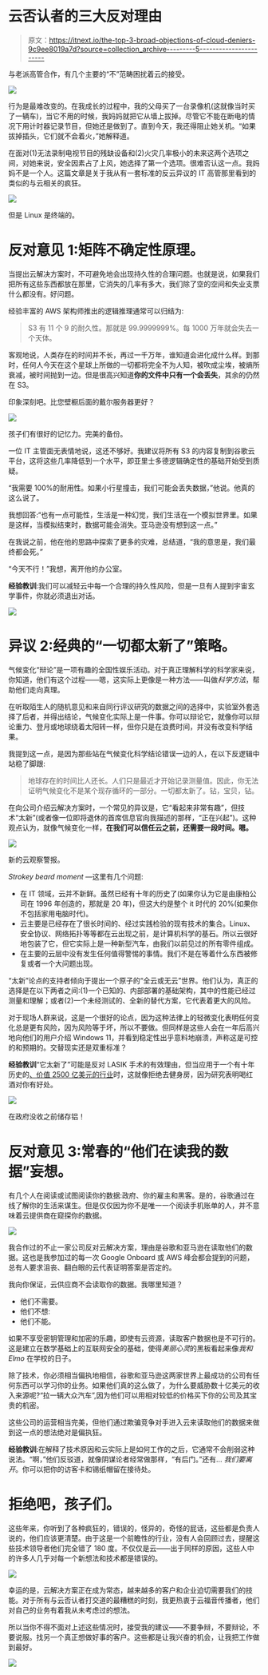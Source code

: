 # 云否认者的三大反对理由

> 原文：<https://itnext.io/the-top-3-broad-objections-of-cloud-deniers-9c9ee8019a7d?source=collection_archive---------5----------------------->

与老派高管合作，有几个主要的“不”范畴困扰着云的接受。

![](img/6b0e73ea88b49ae1b0a074645f438c4a.png)

行为是最难改变的。在我成长的过程中，我的父母买了一台录像机(这就像当时买了一辆车)，当它不用的时候，我妈妈就把它从墙上拔掉。尽管它不能在断电的情况下用计时器记录节目，但她还是做到了。直到今天，我还得阻止她关机。“如果拔掉插头，它们就不会着火，”她解释道。

在面对(1)无法录制电视节目的残缺设备和(2)火灾几率极小的未来这两个选项之间，对她来说，安全因素占了上风，她选择了第一个选项。很难否认这一点。我妈妈不是一个人。这篇文章是关于我从有一套标准的反云异议的 IT 高管那里看到的类似的与云相关的疯狂。

![](img/34a2dceaf759e7da6b74cabdf5723686.png)

但是 Linux 是终端的。

# 反对意见 1:矩阵不确定性原理。

当提出云解决方案时，不可避免地会出现持久性的合理问题。也就是说，如果我们把所有这些东西都放在那里，它消失的几率有多大，我们除了空的空间和失业支票什么都没有。好问题。

经验丰富的 AWS 架构师推出的逻辑推理通常可以归结为:

> S3 有 11 个 9 的耐久性。那就是 99.9999999%。每 1000 万年就会失去一个天体。

客观地说，人类存在的时间并不长，再过一千万年，谁知道会进化成什么样。到那时，任何人今天在这个星球上所做的一切都将完全不为人知，被吹成尘埃，被熵所衰减，被时间抛到一边。但是很高兴知道**你的文件中只有一个会丢失**，其余的仍然在 S3。

印象深刻吧。比您壁橱后面的戴尔服务器更好？

![](img/075de258854df4a4d6f1d964c29406d6.png)

孩子们有很好的记忆力。完美的备份。

一位 IT 主管面无表情地说，这还不够好。我建议将所有 S3 的内容复制到谷歌云平台，这将这些几率降低到一个水平，即亚里士多德逻辑确定性的基础开始受到质疑。

“我需要 100%的耐用性。如果小行星撞击，我们可能会丢失数据，”他说。他真的这么说了。

我想回答:“也有一点可能性，生活是一种幻觉，我们生活在一个模拟世界里。如果是这样，当模拟结束时，数据可能会消失。亚马逊没有想到这一点。”

在我说之前，他在他的思路中探索了更多的灾难，总结道，“我的意思是，我们最终都会死。”

“今天不行！”我想，离开他的办公室。

**经验教训**:我们可以减轻云中每一个合理的持久性风险，但是一旦有人提到宇宙玄学事件，你就必须退出对话。

![](img/ca0b44323bcc92348a128ae01d99a539.png)

# 异议 2:经典的“一切都太新了”策略。

气候变化“辩论”是一项有趣的全国性娱乐活动。对于真正理解科学的科学家来说，你知道，他们有这个过程——嗯，这实际上更像是一种方法——叫做*科学方法*，帮助他们走向真理。

在听取陌生人的随机意见和来自同行评议研究的数据之间的选择中，实验室外套选择了后者，并得出结论，气候变化实际上是一件事。你可以辩论它，就像你可以辩论重力、登月或地球绕着太阳转一样，但你只是在浪费时间，并没有改变科学结果。

我提到这一点，是因为那些站在气候变化科学结论错误一边的人，在以下反逻辑中站稳了脚跟:

> 地球存在的时间比人还长。人们只是最近才开始记录测量值。因此，你无法证明气候变化不是某个现存循环的一部分。一切都太新了。钻，宝贝，钻。

在向公司介绍云解决方案时，一个常见的异议是，它“看起来非常有趣”，但技术“太新”(或者像一位即将退休的首席信息官向我描述的那样，“正在兴起”)。这种观点认为，就像气候变化一样，**在我们可以信任云之前，还需要一段时间。嗯。**

![](img/4ee431ef0c5a43c629488b361b9539ed.png)

新的云观察警报。

*Strokey beard moment* —这里有几个问题:

*   在 IT 领域，云并不新鲜。虽然已经有十年的历史了(如果你认为它是由康柏公司在 1996 年创造的，那就是 20 年)，但这大约是整个 it 时代的 20%(如果你不包括家用电脑时代)。
*   云主要是已经存在了很长时间的、经过实践检验的现有技术的集合。Linux、安全协议、网络拓扑等等都在云出现之前，是计算机科学的基石。所以云很好地包装了它，但它实际上是一种新型汽车，由我们以前见过的所有零件组成。
*   在主要的云层中没有发生任何值得警惕的事情。我们不是在等着什么东西被修复或者一个大问题出现。

“太新”论点的支持者倾向于提出一个原子的“全云或无云”世界。他们认为，真正的选择是在以下两者之间:(1)一个已知的、内部部署的基础架构，其中的性能已经过测量和理解；或者(2)一个未经测试的、全新的替代方案，它代表着更大的风险。

对于现场人群来说，这是一个很好的论点，因为这种法律上的轻微变化表明任何变化总是更有风险，因为风险等于坏，所以不要做。但同样是这些人会在一年后高兴地向他们的用户介绍 Windows 11，并看到稳定性出乎意料地崩溃，声称这是可控的和预期的。交替现实还是双重标准？

**经验教训**“它太新了”可能是反对 LASIK 手术的有效理由，但当应用于一个有十年历史的[、价值 2500 亿美元的行业](https://www.forbes.com/sites/louiscolumbus/2017/04/29/roundup-of-cloud-computing-forecasts-2017/#7b62688131e8)时，这就像拒绝去健身房，因为研究表明喝红酒对你有好处。

![](img/0604bd16039c1287053c0f732794fc20.png)

在政府没收之前储存铝！

# 反对意见 3:常春的“他们在读我的数据”妄想。

有几个人在阅读或试图阅读你的数据:政府、你的雇主和黑客。是的，谷歌通过在线了解你的生活来谋生。但是仅仅因为你不是唯一一个阅读手机账单的人，并不意味着云提供商在窥探你的数据。

![](img/b3345d83efc1ad2150f60a248d5860cc.png)

我合作过的不止一家公司反对云解决方案，理由是谷歌和亚马逊在读取他们的数据。这也是我参加过的每一次 Google Onboard 或 AWS 峰会都会提到的问题，总有人要求沮丧、翻白眼的云代表证明答案是否定的。

我向你保证，云供应商不会读取你的数据。我哪里知道？

*   他们不需要。
*   他们不想:
*   他们不能。

如果不享受密钥管理和加密的乐趣，即使有云资源，读取客户数据也是不可行的。这是建立在数学基础上的互联网安全的基础，使得*美丽心灵*的黑板看起来像*我和 Elmo* 在学校的日子。

除了技术，你必须相当偏执地相信，谷歌和亚马逊这两家世界上最成功的公司有任何东西可以学习你的业务。如果他们真的这么做了，为什么要威胁数十亿美元的收入来源呢?“拉一辆大众汽车”,因为他们可以用相对较低的价格买下你的公司及其宝贵的机密。

这些公司的运营相当完美，但他们通过欺骗竞争对手进入云来读取他们的数据来做到这一点的想法绝对是偏执狂。

**经验教训**:在解释了技术原因和云实际上是如何工作的之后，它通常不会削弱这种说法。“啊，”他们反驳道，就像阴谋论者经常做那样，“有后门。”还有… *我们要离开*。你可以把你的访客卡和锡纸帽留在接待处。

# 拒绝吧，孩子们。

这些年来，你听到了各种疯狂的，错误的，怪异的，奇怪的屁话，这些都是负责人说的，他们应该更清楚。由于这是一个前瞻性的行业，没有人会回顾过去，提醒这些技术领导者他们完全错了 180 度。不仅仅是云——出于同样的原因，这些人中的许多人几乎对每一个新想法和技术都是错误的。

![](img/bd33dd4d6596826bcff32c796facab37.png)

幸运的是，云解决方案正在成为常态，越来越多的客户和企业迫切需要我们的技能。对于所有与云否认者打交道的最糟糕的时刻，我更热衷于云福音传播者，他们对自己的业务有着我从未考虑过的想法。

所以当你不得不面对上述这些情况时，接受我的建议——不要争辩，不要辩论，不要说服。找另一个真正想做好事的客户。这些都是让我兴奋的机会，让我把工作做到最好。

![](img/6b56a6ea804734dfbe971089906b3253.png)